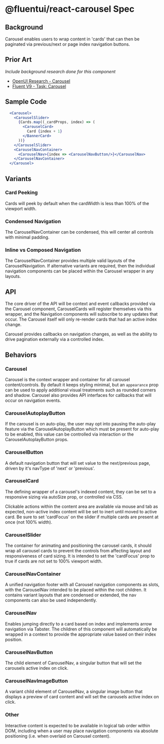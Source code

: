 # @fluentui/react-carousel Spec

## Background

Carousel enables users to wrap content in 'cards' that can then be paginated via previous/next or page index navigation buttons.

## Prior Art

_Include background research done for this component_

- [OpenUI Research - Carousel](https://open-ui.org/components/carousel.research/)
- [Fluent V9 - Task: Carousel](https://github.com/microsoft/fluentui/issues/26647)

## Sample Code

```jsx
  <Carousel>
    <CarouselSlider>
      {Cards.map((_cardProps, index) => (
        <CarouselCard>
          Card {index + 1}
        </BannerCard>
      ))}
    </CarouselSlider>
    <CarouselNavContainer>
      <CarouselNav>{index => <CarouselNavButton/>}</CarouselNav>
    </CarouselNavContainer>
  </Carousel>
```

## Variants

### Card Peeking

Cards will peek by default when the cardWidth is less than 100% of the viewport width.

### Condensed Navigation

The CarouselNavContainer can be condensed, this will center all controls with minimal padding.

### Inline vs Composed Navigation

The CarouselNavContainer provides multiple valid layouts of the CarouselNavigation. If alternative variants are required, then the individual navigation components can be placed within the Carousel wrapper in any layouts.

## API

The core driver of the API will be context and event callbacks provided via the Carousel component, CarouselCards will register themselves via this wrapper, and the Navigation components will subscribe to any updates that occur. The Carousel itself will only re-render cards that had an active index change.

Carousel provides callbacks on navigation changes, as well as the ability to drive pagination externally via a controlled index.

## Behaviors

### Carousel

Carousel is the context wrapper and container for all carousel content/controls. By default it keeps styling minimal, but an `appearance` prop can be used to apply additional visual treatments such as rounded corners and shadow. Carousel also provides API interfaces for callbacks that will occur on navigation events.

### CarouselAutoplayButton

If the carousel is on auto-play, the user may opt into pausing the auto-play feature via the CarouselAutoplayButton which must be present for auto-play to be enabled, this value can be controlled via interaction or the CarouselAutoplayButton props.

### CarouselButton

A default navigation button that will set value to the next/previous page, driven by it's navType of 'next' or 'previous'.

### CarouselCard

The defining wrapper of a carousel's indexed content, they can be set to a responsive sizing via autoSize prop, or controlled via CSS.

Clickable actions within the content area are available via mouse and tab as expected, non-active index content will be set to inert until moved to active card. Be sure to set 'cardFocus' on the slider if multiple cards are present at once (not 100% width).

### CarouselSlider

The container for animating and positioning the carousel cards, it should wrap all carousel cards to prevent the controls from affecting layout and responsiveness of card sizing.
It is intended to set the 'cardFocus' prop to true if cards are not set to 100% viewport width.

### CarouselNavContainer

A unified navigation footer with all Carousel navigation components as slots, with the CarouselNav intended to be placed within the root children. It contains variant layouts that are condensed or extended, the nav components can also be used independently.

### CarouselNav

Enables jumping directly to a card based on index and implements arrow navigation via Tabster. The children of this component will automatically be wrapped in a context to provide the appropriate value based on their index position.

### CarouselNavButton

The child element of CarouselNav, a singular button that will set the carousels active index on click.

### CarouselNavImageButton

A variant child element of CarouselNav, a singular image button that displays a preview of card content and will set the carousels active index on click.

### Other

Interactive content is expected to be available in logical tab order within DOM, including when a user may place navigation components via absolute positioning (i.e. when overlaid on Carousel content).
